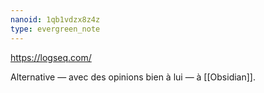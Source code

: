 ```yaml
---
nanoid: 1qb1vdzx8z4z
type: evergreen_note
---
```

https://logseq.com/

Alternative — avec des opinions bien à lui — à [[Obsidian]].
